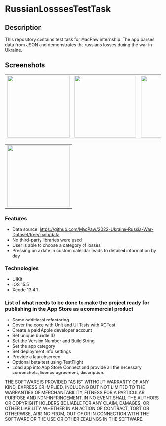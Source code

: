 # RussianLosssesTestTask

## Description

This repository contains test task for MacPaw internship. The app parses data from JSON and demonstrates the russians losses during the war in Ukraine.

## Screenshots

 <table align = "center">
  <tr>
    <td><img src="https://user-images.githubusercontent.com/30757557/179993526-02fb5454-3fb6-4f1e-a2c3-316bb04c40cc.png" width="200"></td>
    <td><img src="https://user-images.githubusercontent.com/30757557/179993590-ae7f8c22-793c-4ff6-a2ab-745506af6d63.png" width="200"></td>
    <td><img src="https://user-images.githubusercontent.com/30757557/179993618-338f9788-8830-49aa-9d65-7337e56db405.png" width="200"></td>
  </tr>
 </table>
 
  <table align = "center">
  <tr>
       <td><img src="https://user-images.githubusercontent.com/30757557/179994493-3856c3a3-fd1b-40c1-9ff1-15f3bbf0ad31.gif" width="200"></td>
  </tr>
 </table>

### Features
- Data source:  https://github.com/MacPaw/2022-Ukraine-Russia-War-Dataset/tree/main/data
- No third-party libraries were used 
- User is able to choose a category of losses
- Pressing on a date in custom calendar leads to detailed information by day

### Technologies
- UIKit
- iOS 15.5
- Xcode 13.4.1

### List of what needs to be done to make the project ready for publishing in the App Store as a commercial product
- Some additional refactoring
- Cover the code with Unit and UI Tests with XCTest
- Create a paid Apple developer account
- Set unique bundle ID 
- Set the Version Number and Build String
- Set the app category
- Set deployment info settings
- Provide a launchscreen
- Optional beta-test using TestFlight
- Load app into App Store Connect and provide all the necessary screenshots, licence agreement, description.

THE SOFTWARE IS PROVIDED "AS IS", WITHOUT WARRANTY OF ANY KIND, EXPRESS OR IMPLIED, INCLUDING BUT NOT LIMITED TO THE WARRANTIES OF MERCHANTABILITY, FITNESS FOR A PARTICULAR PURPOSE AND NON-INFRINGEMENT. IN NO EVENT SHALL THE AUTHORS OR COPYRIGHT HOLDERS BE LIABLE FOR ANY CLAIM, DAMAGES, OR OTHER LIABILITY, WHETHER IN AN ACTION OF CONTRACT, TORT OR OTHERWISE, ARISING FROM, OUT OF OR IN CONNECTION WITH THE SOFTWARE OR THE USE OR OTHER DEALINGS IN THE SOFTWARE.
